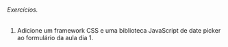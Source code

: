 ###### Exercícios. 

1. Adicione um framework CSS e uma biblioteca JavaScript de date picker ao formulário da aula dia 1.